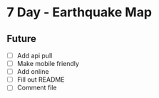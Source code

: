 # 7 Day - Earthquake Map

## Future

- [ ] Add api pull
- [ ] Make mobile friendly
- [ ] Add online
- [ ] Fill out README
- [ ] Comment file
